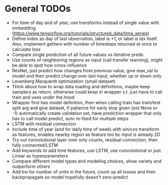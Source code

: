 # General TODOs

- For time of day and of year, use transforms instead of single value with embedding (https://www.tensorflow.org/tutorials/structured_data/time_series)
- Define index as day of last observation, label is +1, or label is idx itself. Also, implement getitem with number of timesteps returned at once to calculate loss
- Compare single prediction of all future values vs iterative preds
- Use counts of neighboring regions as input (call transfer learning), might be able to spot how cross-influence
- ResNet, just predict how changes from previous value, give max_val to model and then predict change over last input, whether up or down only
- Levenberg Marquardt optimization (small dataset)
- Think about how to wrap data loading and definitions, maybe keep samplers as return, otherwise could keep in wrapper s.t. just have to call train and uses under the hood
- Wrapper first has model definition, then when calling train has train/test split arg and give dataset, if patience for early stop given (not None or -1) automatically create validation set, have prediction wrapper that only has to call model predict, auto re-feed for multiple steps
- LSTM with residual connection
- Include time of year (and for daily time of week) with sin/cos transform as features, enables nearby region as feature too bc input is already 2D
- Try out convolutional layer over only counts, residual connection, then fully connected/LSTM
- Add keywords to add time features, use LSTM, use convolutional or just Linear as hyperparameters
- Compare different model types and modeling choices, show variety and outperform others
- Add kw for number of units in the future, count up all losses and then backpropagate so model hopefully doesn't zero-predict